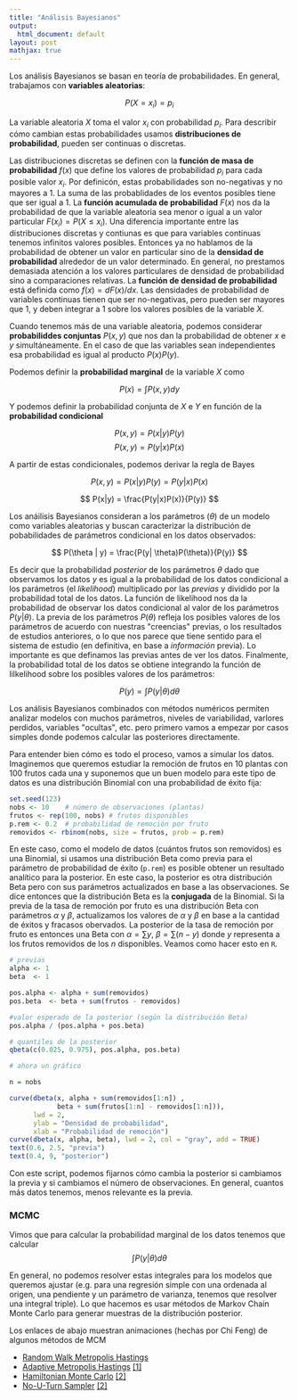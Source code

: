 ```yaml
---
title: "Análisis Bayesianos"
output:
  html_document: default
layout: post
mathjax: true
---
```


Los análisis Bayesianos se basan en teoría de probabilidades. En general, trabajamos con **variables aleatorias**:

$$
P\left(X = x_i \right) = p_i
$$

La variable aleatoria $X$ toma el valor $x_i$ con probabilidad $p_i$. Para describir cómo cambian estas probabilidades usamos **distribuciones de probabilidad**, pueden ser continuas o discretas.

Las distribuciones discretas se definen con la **función de masa de probabilidad** $f(x)$ que define los valores de probabilidad $p_i$ para cada posible valor $x_i$. Por definicón, estas probabilidades son no-negativas y no mayores a $1$. La suma de las probablidades de los eventos posibles tiene que ser igual a $1$. La **función acumulada de probabilidad** $F(x)$ nos da la probabilidad de que la variable aleatoria sea menor o igual a un valor particular $F(x_i) = P(X \leq x_i)$. Una diferencia importante entre las distribuciones discretas y contiunas es que para variables continuas tenemos infinitos valores posibles. Entonces ya no hablamos de la probabilidad de obtener un valor en particular sino de la **densidad de probabilidad** alrededor de un valor determinado. En general, no prestamos demasiada atención a los valores particulares de densidad de probabilidad sino a comparaciones relativas. La **función de densidad de probabilidad** está definida como $f(x) = d F(x) / d x$. Las densidades de probabilidad de variables continuas tienen que ser no-negativas, pero pueden ser mayores que $1$, y deben integrar a $1$ sobre los valores posibles de la variable $X$.  

Cuando tenemos más de una variable aleatoria, podemos considerar **probabiliddes conjuntas** $P(x,y)$ que nos dan la probabilidad de obtener $x$ e $y$ simultáneamente. En el caso de que las variables sean independientes esa probabilidad es igual al producto $P(x) P(y)$. 

Podemos definir la **probabilidad marginal** de la variable $X$ como

$$
P(x) = \int P(x,y) dy
$$

Y podemos definir la probabilidad conjunta de $X$ e $Y$ en función de la **probabilidad condicional**

$$
P(x,y) = P(x|y)P(y)
$$
$$
P(x,y) = P(y|x)P(x)
$$

A partir de estas condicionales, podemos derivar la regla de Bayes

$$
P(x,y) = P(x|y)P(y) = P(y|x)P(x)
$$

$$
P(x|y) = \frac{P(y|x)P(x)}{P(y)}
$$

Los anáilisis Bayesianos consideran a los parámetros ($\theta$) de un modelo como variables aleatorias y buscan caracterizar la distribución de pobabilidades de parámetros condicional en los datos observados:

$$
P(\theta | y) =  \frac{P(y| \theta)P(\theta)}{P(y)}
$$

Es decir que la probabilidad *posterior* de los parámetros $\theta$ dado que observamos los datos $y$ es igual a la probabilidad de los datos condicional a los parámetros (el *likelihood*) multiplicado por las *previas* y dividido por la probabilidad total de los datos. La función de likelihood nos da la probabilidad de observar los datos condicional al valor de los parámetros $P(y \lvert \theta)$. La previa de los parámetros $P(\theta)$ refleja los posibles valores de los parámetros de acuerdo con nuestras "creencias" previas, o los resultados de estudios anteriores, o lo que nos parece que tiene sentido para el sistema de estudio (en definitiva, en base a *información* previa). Lo importante es que definamos las previas antes de ver los datos. Finalmente, la probabilidad total de los datos se obtiene integrando la función de lilkelihood sobre los posibles valores de los parámetros:

$$
P(y) = \int P(y \vert \theta) d \theta
$$

Los análisis Bayesianos combinados con métodos numéricos permiten analizar modelos con muchos parámetros, niveles de variabilidad, varlores perdidos, variables "ocultas", etc. pero primero vamos a empezar por casos simples donde podemos calcular las posteriores directamente. 

Para entender bien cómo es todo el proceso, vamos a simular los datos. Imaginemos que queremos estudiar la remoción de frutos en $10$ plantas con $100$ frutos cada una y suponemos que un buen modelo para este tipo de datos es una distribución Binomial con una probabilidad de éxito fija:

```R
set.seed(123)
nobs <- 10    # número de observaciones (plantas)
frutos <- rep(100, nobs) # frutos disponibles
p.rem <- 0.2  # probabilidad de remoción por fruto
removidos <- rbinom(nobs, size = frutos, prob = p.rem)

```

En este caso, como el modelo de datos (cuántos frutos son removidos) es una Binomial, si usamos una distribución Beta como previa para el parámetro de probabilidad de éxito (`p.rem`) es posible obtener un resultado analítico para la posterior. En este caso, la posterior es otra distribución Beta pero con sus parámetros actualizados en base a las observaciones. Se dice entonces que la distribución Beta es la **conjugada** de la Binomial. Si la previa de la tasa de remoción por fruto es una distribución Beta con parámetros $\alpha$ y $\beta$, actualizamos los valores de $\alpha$ y $\beta$ en base a la cantidad de éxitos y fracasos obervados. La posterior de la tasa de remoción por fruto es entonces una Beta con $\alpha = \sum y$, $\beta = \sum (n-y)$ donde $y$ representa a los frutos removidos de los $n$ disponibles. Veamos como hacer esto en `R`. 

```R
# previas
alpha <- 1
beta  <- 1

pos.alpha <- alpha + sum(removidos)
pos.beta  <- beta + sum(frutos - removidos)

#valor esperado de la posterior (según la distribución Beta)
pos.alpha / (pos.alpha + pos.beta)

# quantiles de la posterior
qbeta(c(0.025, 0.975), pos.alpha, pos.beta)

# ahora un gráfico

n = nobs

curve(dbeta(x, alpha + sum(removidos[1:n]) , 
            beta + sum(frutos[1:n] - removidos[1:n])), 
      lwd = 2, 
      ylab = "Densidad de probabilidad", 
      xlab = "Probabilidad de remoción")
curve(dbeta(x, alpha, beta), lwd = 2, col = "gray", add = TRUE)
text(0.6, 2.5, "previa")
text(0.4, 9, "posterior")

```

Con este script, podemos fijarnos cómo cambia la posterior si cambiamos la previa y si cambiamos el número de observaciones. En general, cuantos más datos tenemos, menos relevante es la previa.

### MCMC

Vimos que para calcular la probabilidad marginal de los datos tenemos que calcular 
$$
\int P(y \vert \theta) d \theta
$$

En general, no podemos resolver estas integrales para los modelos que queremos ajustar (e.g. para una regresión simple con una ordenada al origen, una pendiente y un parámetro de varianza, tenemos que resolver una integral triple). Lo que hacemos es usar métodos de Markov Chain Monte Carlo para generar muestras de la distribución posterior.

Los enlaces de abajo muestran animaciones (hechas por Chi Feng) de algunos métodos de MCM

*   [Random Walk Metropolis Hastings](https://chi-feng.github.io/mcmc-demo/app.html?algorithm=RandomWalkMH&target=banana)
*   [Adaptive Metropolis Hastings](https://chi-feng.github.io/mcmc-demo/app.html?algorithm=AdaptiveMH&target=banana) [[1]](#ref-1)
*   [Hamiltonian Monte Carlo](https://chi-feng.github.io/mcmc-demo/app.html?algorithm=HamiltonianMC&target=banana) [[2]](#ref-2)
*   [No-U-Turn Sampler](https://chi-feng.github.io/mcmc-demo/app.html?algorithm=NaiveNUTS&target=banana) [[2]](#ref-2)
